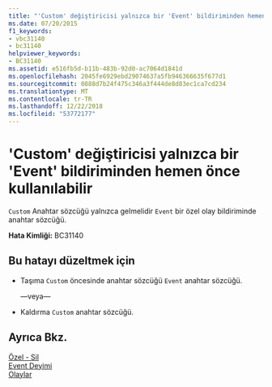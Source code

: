 ```yaml
---
title: "'Custom' değiştiricisi yalnızca bir 'Event' bildiriminden hemen önce kullanılabilir"
ms.date: 07/20/2015
f1_keywords:
- vbc31140
- bc31140
helpviewer_keywords:
- BC31140
ms.assetid: e516fb5d-b11b-483b-92d0-ac7064d1841d
ms.openlocfilehash: 2045fe6929ebd29074637a5fb946366635f677d1
ms.sourcegitcommit: 0888d7b24f475c346a3f444de8d83ec1ca7cd234
ms.translationtype: MT
ms.contentlocale: tr-TR
ms.lasthandoff: 12/22/2018
ms.locfileid: "53772177"
---
```

# <a name="custom-modifier-can-only-be-used-immediately-before-an-event-declaration"></a>'Custom' değiştiricisi yalnızca bir 'Event' bildiriminden hemen önce kullanılabilir
`Custom` Anahtar sözcüğü yalnızca gelmelidir `Event` bir özel olay bildiriminde anahtar sözcüğü.  
  
 **Hata Kimliği:** BC31140  
  
## <a name="to-correct-this-error"></a>Bu hatayı düzeltmek için  
  
-   Taşıma `Custom` öncesinde anahtar sözcüğü `Event` anahtar sözcüğü.  
  
     —veya—  
  
-   Kaldırma `Custom` anahtar sözcüğü.  
  
## <a name="see-also"></a>Ayrıca Bkz.  
 [Özel - Sil](https://msdn.microsoft.com/library/dc62be07-c896-4866-a533-982a661d143f)  
 [Event Deyimi](../../visual-basic/language-reference/statements/event-statement.md)  
 [Olaylar](../../visual-basic/programming-guide/language-features/events/index.md)
